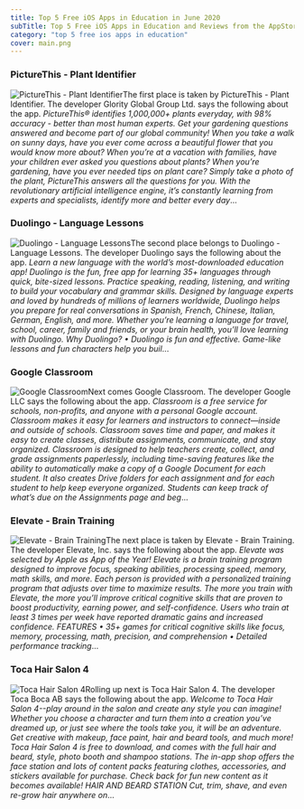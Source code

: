 ```yaml
---
title: Top 5 Free iOS Apps in Education in June 2020
subTitle: Top 5 Free iOS Apps in Education and Reviews from the AppStore in June 2020.
category: "top 5 free ios apps in education"
cover: main.png
---
```


### PictureThis - Plant Identifier

![PictureThis - Plant Identifier](https://is5-ssl.mzstatic.com/image/thumb/Purple113/v4/d5/12/ef/d512ef46-6f46-184d-5330-5052768a3117/AppIcon-0-0-1x_U007emarketing-0-0-0-7-0-0-sRGB-0-0-0-GLES2_U002c0-512MB-85-220-0-0.png/100x100bb.png)The first place is taken by PictureThis - Plant Identifier. The developer Glority Global Group Ltd. says the following about the app. _PictureThis® identifies 1,000,000+ plants everyday, with 98% accuracy - better than most human experts. Get your gardening questions answered and become part of our global community!
  When you take a walk on sunny days, have you ever come across a beautiful flower that you would know more about? When you’re at a vacation with families, have your children ever asked you questions about plants? When you’re gardening, have you ever needed tips on plant care? Simply take a photo of the plant, PictureThis answers all the questions for you.  With the revolutionary artificial intelligence engine, it’s constantly learning from experts and specialists, identify more and better every day_...

### Duolingo - Language Lessons

![Duolingo - Language Lessons](https://is1-ssl.mzstatic.com/image/thumb/Purple123/v4/b5/4d/3e/b54d3efa-5360-a866-1628-dd07c30c4ed0/AppIcon-1x_U007emarketing-0-7-0-0-85-220.png/100x100bb.png)The second place belongs to Duolingo - Language Lessons. The developer Duolingo says the following about the app. _Learn a new language with the world’s most-downloaded education app! Duolingo is the fun, free app for learning 35+ languages through quick, bite-sized lessons. Practice speaking, reading, listening, and writing to build your vocabulary and grammar skills.   Designed by language experts and loved by hundreds of millions of learners worldwide, Duolingo helps you prepare for real conversations in Spanish, French, Chinese, Italian, German, English, and more.  Whether you’re learning a language for travel, school, career, family and friends, or your brain health, you’ll love learning with Duolingo.  Why Duolingo? • Duolingo is fun and effective. Game-like lessons and fun characters help you buil_...

### Google Classroom

![Google Classroom](https://is5-ssl.mzstatic.com/image/thumb/Purple123/v4/29/e3/db/29e3db0b-0936-c774-740a-39635d506ec3/AppIcon-0-1x_U007emarketing-0-6-0-0-85-220.png/100x100bb.png)Next comes Google Classroom. The developer Google LLC says the following about the app. _Classroom is a free service for schools, non-profits, and anyone with a personal Google account. Classroom makes it easy for learners and instructors to connect—inside and outside of schools. Classroom saves time and paper, and makes it easy to create classes, distribute assignments, communicate, and stay organized.  Classroom is designed to help teachers create, collect, and grade assignments paperlessly, including time-saving features like the ability to automatically make a copy of a Google Document for each student. It also creates Drive folders for each assignment and for each student to help keep everyone organized.  Students can keep track of what’s due on the Assignments page and beg_...

### Elevate - Brain Training

![Elevate - Brain Training](https://is1-ssl.mzstatic.com/image/thumb/Purple113/v4/82/75/e6/8275e6d1-65aa-4afe-d222-7ffebdb95350/AppIcon-0-0-1x_U007emarketing-0-0-0-6-0-0-sRGB-0-0-0-GLES2_U002c0-512MB-85-220-0-0.png/100x100bb.png)The next place is taken by Elevate - Brain Training. The developer Elevate, Inc. says the following about the app. _Elevate was selected by Apple as App of the Year!  Elevate is a brain training program designed to improve focus, speaking abilities, processing speed, memory, math skills, and more. Each person is provided with a personalized training program that adjusts over time to maximize results.   The more you train with Elevate, the more you’ll improve critical cognitive skills that are proven to boost productivity, earning power, and self-confidence. Users who train at least 3 times per week have reported dramatic gains and increased confidence.  FEATURES   • 35+ games for critical cognitive skills like focus, memory, processing, math, precision, and comprehension  • Detailed performance tracking_...

### Toca Hair Salon 4

![Toca Hair Salon 4](https://is4-ssl.mzstatic.com/image/thumb/Purple123/v4/fd/dc/88/fddc8878-1044-ffbe-93ef-159e169930c0/AppIcon-0-0-1x_U007emarketing-0-0-0-9-0-0-sRGB-0-0-0-GLES2_U002c0-512MB-85-220-0-0.png/100x100bb.png)Rolling up next is Toca Hair Salon 4. The developer Toca Boca AB says the following about the app. _Welcome to Toca Hair Salon 4--play around in the salon and create any style you can imagine! Whether you choose a character and turn them into a creation you’ve dreamed up, or just see where the tools take you, it will be an adventure. Get creative with makeup, face paint, hair and beard tools, and much more!  Toca Hair Salon 4 is free to download, and comes with the full hair and beard, style, photo booth and shampoo stations. The in-app shop offers the face station and lots of content packs featuring clothes, accessories, and stickers available for purchase. Check back for fun new content as it becomes available!  HAIR AND BEARD STATION  Cut, trim, shave, and even re-grow hair anywhere on_...

